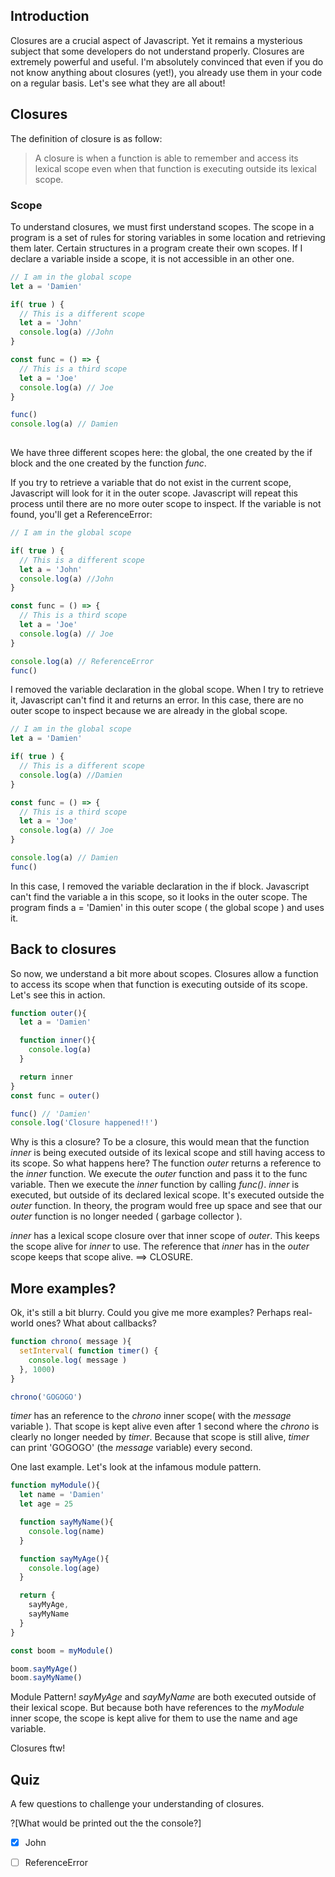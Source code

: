 ## Introduction

Closures are a crucial aspect of Javascript. Yet it remains a mysterious subject that some developers do not understand properly. Closures are extremely powerful and useful. I'm absolutely convinced that even if you do not know anything about closures (yet!), you already use them in your code on a regular basis. Let's see what they are all about!

## Closures

The definition of closure is as follow:

> A closure is when a function is able to remember and access its lexical scope even when that function is executing outside its lexical scope.

### Scope

To understand closures, we must first understand scopes. The scope in a program is a set of rules for storing variables in some location and retrieving them later.
Certain structures in a program create their own scopes. If I declare a variable inside a scope, it is not accessible in an other one.

```javascript runnable
// I am in the global scope
let a = 'Damien'

if( true ) {
  // This is a different scope
  let a = 'John'
  console.log(a) //John
}

const func = () => {
  // This is a third scope
  let a = 'Joe'
  console.log(a) // Joe
}

func()
console.log(a) // Damien
 
```

We have three different scopes here: the global, the one created by the if block and the one created by the function *func*.

If you try to retrieve a variable that do not exist in the current scope, Javascript will look for it in the outer scope. Javascript will repeat this process until there are no more outer scope to inspect. If the variable is not found, you'll get a ReferenceError:

```javascript runnable
// I am in the global scope

if( true ) {
  // This is a different scope
  let a = 'John'
  console.log(a) //John
}

const func = () => {
  // This is a third scope
  let a = 'Joe'
  console.log(a) // Joe
}

console.log(a) // ReferenceError
func() 
```

I removed the variable declaration in the global scope. When I try to retrieve it, Javascript can't find it and returns an error. In this case, there are no outer scope to inspect because we are already in the global scope.

```javascript runnable
// I am in the global scope
let a = 'Damien'

if( true ) {
  // This is a different scope
  console.log(a) //Damien
}

const func = () => {
  // This is a third scope
  let a = 'Joe'
  console.log(a) // Joe
}

console.log(a) // Damien
func() 
```

In this case, I removed the variable declaration in the if block. Javascript can't find the variable a in this scope, so it looks in the outer scope. The program finds a = 'Damien' in this outer scope ( the global scope ) and uses it.

## Back to closures

So now, we understand a bit more about scopes. Closures allow a function to access its scope when that function is executing outside of its scope. Let's see this in action.

```javascript runnable
function outer(){
  let a = 'Damien'

  function inner(){
    console.log(a)
  }

  return inner
}
const func = outer()

func() // 'Damien'
console.log('Closure happened!!')

```

Why is this a closure? To be a closure, this would mean that the function *inner* is being executed outside of its lexical scope and still having access to its scope. So what happens here? The function *outer* returns a reference to the *inner* function. We execute the *outer* function and pass it to the func variable. Then we execute the *inner* function by calling *func()*. *inner* is executed, but outside of its declared lexical scope. It's executed outside the *outer* function. In theory, the program would free up space and see that our *outer* function is no longer needed ( garbage collector ). 

*inner* has a lexical scope closure over that inner scope of *outer*. This keeps the scope alive for *inner* to use. The reference that *inner* has in the *outer* scope keeps that scope alive. ==> CLOSURE.

## More examples?

Ok, it's still a bit blurry. Could you give me more examples? Perhaps real-world ones? What about callbacks?

```javascript runnable
function chrono( message ){
  setInterval( function timer() {
    console.log( message )
  }, 1000)
}

chrono('GOGOGO')
```

*timer* has an reference to the *chrono* inner scope( with the *message* variable ). That scope is kept alive even after 1 second where the *chrono* is clearly no longer needed by *timer*. Because that scope is still alive, *timer* can print 'GOGOGO' (the *message* variable) every second.

One last example. Let's look at the infamous module pattern.

```javascript runnable
function myModule(){
  let name = 'Damien'
  let age = 25

  function sayMyName(){
    console.log(name)
  }

  function sayMyAge(){
    console.log(age)
  }

  return {
    sayMyAge,
    sayMyName
  }
}

const boom = myModule()

boom.sayMyAge()
boom.sayMyName()
```

Module Pattern! *sayMyAge* and *sayMyName* are both executed outside of their lexical scope. But because both have references to the *myModule* inner scope, the scope is kept alive for them to use the name and age variable. 

Closures ftw!

## Quiz

A few questions to challenge your understanding of closures.

?[What would be printed out the the console?]
-[x] John
-[ ] ReferenceError

